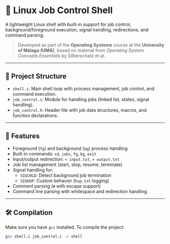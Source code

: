 # 🐚 Linux Job Control Shell

A lightweight Linux shell with built-in support for job control, background/foreground execution, signal handling, redirections, and command parsing.

> Developed as part of the **Operating Systems** course at the **University of Málaga (UMA)**, based on material from *Operating System Concepts Essentials* by Silberschatz et al.

---

## 📁 Project Structure

- `shell.c`: Main shell loop with process management, job control, and command execution.
- `job_control.c`: Module for handling jobs (linked list, states, signal handling).
- `job_control.h`: Header file with job data structures, macros, and function declarations.

---

## 🚀 Features

- Foreground (`fg`) and background (`bg`) process handling
- Built-in commands: `cd`, `jobs`, `fg`, `bg`, `exit`
- Input/output redirection: `< input.txt`, `> output.txt`
- Job list management (start, stop, resume, terminate)
- Signal handling for:
  - `SIGCHLD`: Detect background job termination
  - `SIGHUP`: Custom behavior (`hup.txt` logging)
- Comment parsing (`#` with escape support)
- Command line parsing with whitespace and redirection handling

---

## 🛠️ Compilation

Make sure you have `gcc` installed. To compile the project:

```bash
gcc shell.c job_control.c -o shell
